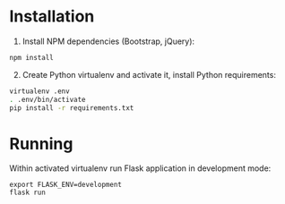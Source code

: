 # Installation

1. Install NPM dependencies (Bootstrap, jQuery):

```bash
npm install
```

2. Create Python virtualenv and activate it, install Python requirements:

```bash
virtualenv .env
. .env/bin/activate
pip install -r requirements.txt
```

# Running

Within activated virtualenv run Flask application in development mode:

```
export FLASK_ENV=development
flask run
```
